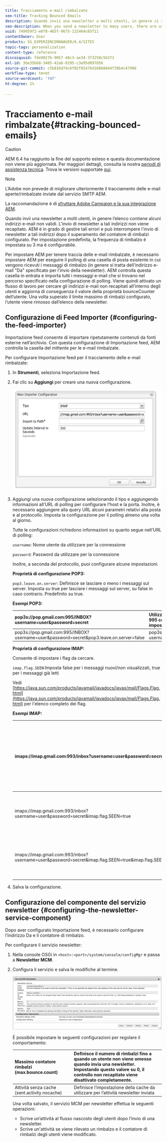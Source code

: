 ```yaml
---
title: Tracciamento e-mail rimbalzate
seo-title: Tracking Bounced Emails
description: Quando invii una newsletter a molti utenti, in genere ci sono alcuni indirizzi e-mail non validi nell’elenco. L'invio di newsletter a tali indirizzi non viene recapitato. AEM è in grado di gestire questi messaggi non recapitati e può interrompere l’invio di newsletter a tali indirizzi dopo il superamento del contatore non recapitato configurato.
seo-description: When you send a newsletter to many users, there are usually some invalid emails addresses in the list. Sending newsletters to those addresses bounce back. AEM is capable of managing those bounces and can stop sending newsletters to those addresses after the configured bounce counter is exceeded.
uuid: 749959f2-e6f8-465f-9675-132464c65f11
contentOwner: User
products: SG_EXPERIENCEMANAGER/6.4/SITES
topic-tags: personalization
content-type: reference
discoiquuid: fde9027b-9057-48c3-ae34-3f3258c5b371
exl-id: 3be35bb8-3485-42a6-8195-c3e95d097856
source-git-commit: c5b816d74c6f02f85476d16868844f39b4c47996
workflow-type: tm+mt
source-wordcount: '747'
ht-degree: 1%

---
```


# Tracciamento e-mail rimbalzate{#tracking-bounced-emails}

>[!CAUTION]
>
>AEM 6.4 ha raggiunto la fine del supporto esteso e questa documentazione non viene più aggiornata. Per maggiori dettagli, consulta la nostra [periodi di assistenza tecnica](https://helpx.adobe.com/it/support/programs/eol-matrix.html). Trova le versioni supportate [qui](https://experienceleague.adobe.com/docs/).

>[!NOTE]
>
>L’Adobe non prevede di migliorare ulteriormente il tracciamento delle e-mail aperte/rimbalzate inviate dal servizio SMTP AEM.
>
>La raccomandazione è di [sfruttare Adobe Campaign e la sua integrazione AEM](/help/sites-administering/campaign.md).

Quando invii una newsletter a molti utenti, in genere l’elenco contiene alcuni indirizzi e-mail non validi. L&#39;invio di newsletter a tali indirizzi non viene recapitato. AEM è in grado di gestire tali errori e può interrompere l&#39;invio di newsletter a tali indirizzi dopo il superamento del contatore di rimbalzi configurato. Per impostazione predefinita, la frequenza di rimbalzo è impostata su 3 ma è configurabile.

Per impostare AEM per tenere traccia delle e-mail rimbalzate, è necessario impostare AEM per eseguire il polling di una casella di posta esistente in cui vengono ricevuti i messaggi di rimbalzo (in genere si tratta dell’indirizzo e-mail &quot;Da&quot; specificato per l’invio della newsletter). AEM controlla questa casella in entrata e importa tutti i messaggi e-mail che si trovano nel percorso specificato nella configurazione di polling. Viene quindi attivato un flusso di lavoro per cercare gli indirizzi e-mail non recapitati all’interno degli utenti e aggiorna di conseguenza il valore della proprietà bounceCounter dell’utente. Una volta superato il limite massimo di rimbalzi configurato, l’utente viene rimosso dall’elenco della newsletter.

## Configurazione di Feed Importer {#configuring-the-feed-importer}

Importazione feed consente di importare ripetutamente contenuti da fonti esterne nell’archivio. Con questa configurazione di Importazione feed, AEM controlla la casella del mittente per le e-mail rimbalzate.

Per configurare Importazione feed per il tracciamento delle e-mail rimbalzate:

1. In **Strumenti**, seleziona Importazione feed.

1. Fai clic su **Aggiungi** per creare una nuova configurazione.

   ![chlimage_1](assets/chlimage_1.png)

1. Aggiungi una nuova configurazione selezionando il tipo e aggiungendo informazioni all’URL di polling per configurare l’host e la porta. Inoltre, è necessario aggiungere alla query URL alcuni parametri relativi alla posta e al protocollo. Imposta la configurazione per il polling almeno una volta al giorno.

   Tutte le configurazioni richiedono informazioni su quanto segue nell’URL di polling:

   `username`: Nome utente da utilizzare per la connessione

   `password`: Password da utilizzare per la connessione

   Inoltre, a seconda del protocollo, puoi configurare alcune impostazioni.

   **Proprietà di configurazione POP3:**

   `pop3.leave.on.server`: Definisce se lasciare o meno i messaggi sul server. Imposta su true per lasciare i messaggi sul server, su false in caso contrario. Predefinito su true.

   **Esempi POP3:**

   | pop3s://pop.gmail.com:995/INBOX?username=user&amp;password=secret | Utilizzo di pop3 su SSL per connettersi a Gmail sulla porta 995 con utente/segreto, lasciando i messaggi sul server per impostazione predefinita |
   |---|---|
   | pop3s://pop.gmail.com:995/INBOX?username=user&amp;password=secret&amp;pop3.leave.on.server=false | pop3s://pop.gmail.com:995/INBOX?username=user&amp;password=secret&amp;pop3.leave.on.server=false |

   **Proprietà di configurazione IMAP:**

   Consente di impostare i flag da cercare.

   `imap.flag.SEEN`:Imposta false per i messaggi nuovi/non visualizzati, true per i messaggi già letti

   Vedi [https://java.sun.com/products/javamail/javadocs/javax/mail/Flags.Flag.html](https://java.sun.com/products/javamail/javadocs/javax/mail/Flags.Flag.html) per l&#39;elenco completo dei flag.

   **Esempi IMAP:**

   | imaps://imap.gmail.com:993/inbox?username=user&amp;password=secret | Utilizzo di IMAP su SSL per connettersi a Gmail sulla porta 993 con utente/segreto. Per impostazione predefinita, è possibile ricevere solo i nuovi messaggi. |
   |---|---|
   | imaps://imap.gmail.com:993/inbox?username=user&amp;password=secret&amp;imap.flag.SEEN=true | Usare IMAP su SSL per connettersi a GMail 993 con utente/segreto, ricevendo solo messaggi già visti. |
   | imaps://imap.gmail.com:993/inbox?username=user&amp;password=secret&amp;imap.flag.SEEN=true&amp;imap.flag.SEEN=false | Utilizzo di IMAP su SSL per connettersi a Gmail 993 con utente/segreto, ricezione di messaggi già letti O nuovi. |

1. Salva la configurazione.

## Configurazione del componente del servizio newsletter {#configuring-the-newsletter-service-component}

Dopo aver configurato Importazione feed, è necessario configurare l’indirizzo Da e il contatore di rimbalzo.

Per configurare il servizio newsletter:

1. Nella console OSGi in `<host>:<port>/system/console/configMgr` e passa a **Newsletter MCM**.

1. Configura il servizio e salva le modifiche al termine.

   ![chlimage_1-1](assets/chlimage_1-1.png)

   È possibile impostare le seguenti configurazioni per regolare il comportamento:

   | Massimo contatore rimbalzi (max.bounce.count) | Definisce il numero di rimbalzi fino a quando un utente non viene omesso quando invia una newsletter. Impostando questo valore su 0, il controllo non recapitato viene disattivato completamente. |
   |---|---|
   | Attività senza cache (sent.activity.nocache) | Definisce l’impostazione della cache da utilizzare per l’attività newsletter inviata |

   Una volta salvato, il servizio MCM per newsletter effettua le seguenti operazioni:

   * Scrive un’attività al flusso nascosto degli utenti dopo l’invio di una newsletter.
   * Scrive un&#39;attività se viene rilevato un rimbalzo e il contatore di rimbalzi degli utenti viene modificato.
